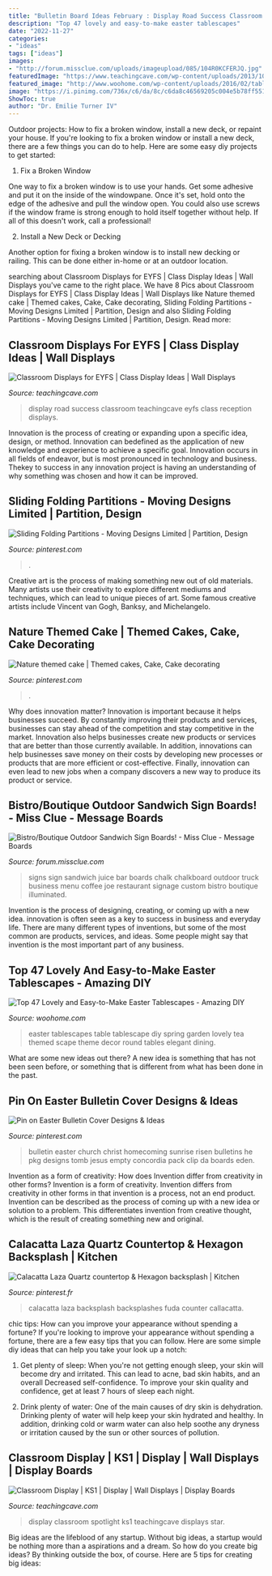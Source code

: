 ```yaml
---
title: "Bulletin Board Ideas February : Display Road Success Classroom Teachingcave Eyfs Class Reception Displays"
description: "Top 47 lovely and easy-to-make easter tablescapes"
date: "2022-11-27"
categories:
- "ideas"
tags: ["ideas"]
images:
- "http://forum.missclue.com/uploads/imageupload/085/104R0KCFERJQ.jpg"
featuredImage: "https://www.teachingcave.com/wp-content/uploads/2013/10/Star.jpg"
featured_image: "http://www.woohome.com/wp-content/uploads/2016/02/tablescapes-for-easter-33.jpg"
image: "https://i.pinimg.com/736x/c6/da/8c/c6da8c46569205c004e5b78ff55183e0.jpg"
ShowToc: true
author: "Dr. Emilie Turner IV"
---
```



Outdoor projects: How to fix a broken window, install a new deck, or repaint your house.
If you're looking to fix a broken window or install a new deck, there are a few things you can do to help. Here are some easy diy projects to get started:
1. Fix a Broken Window

One way to fix a broken window is to use your hands. Get some adhesive and put it on the inside of the windowpane. Once it's set, hold onto the edge of the adhesive and pull the window open. You could also use screws if the window frame is strong enough to hold itself together without help. If all of this doesn't work, call a professional!

2. Install a New Deck or Decking

Another option for fixing a broken window is to install new decking or railing. This can be done either in-home or at an outdoor location.

	

		
searching about Classroom Displays for EYFS | Class Display Ideas | Wall Displays you've came to the right place. We have 8 Pics about Classroom Displays for EYFS | Class Display Ideas | Wall Displays like Nature themed cake | Themed cakes, Cake, Cake decorating, Sliding Folding Partitions - Moving Designs Limited | Partition, Design and also Sliding Folding Partitions - Moving Designs Limited | Partition, Design. Read more:
		
    
## Classroom Displays For EYFS | Class Display Ideas | Wall Displays

<img loading=lazy src="https://www.teachingcave.com/wp-content/uploads/2013/10/road-display.jpg" onerror="this.onerror=null;this.src='https://tse3.mm.bing.net/th?id=OIP.vsPdaqE2Qj8J-58Ia7JiCAHaPP&amp;pid=15.1';" alt="Classroom Displays for EYFS | Class Display Ideas | Wall Displays">

_Source: teachingcave.com_

>display road success classroom teachingcave eyfs class reception displays. 

	

Innovation is the process of creating or expanding upon a specific idea, design, or method. Innovation can bedefined as the application of new knowledge and experience to achieve a specific goal. Innovation occurs in all fields of endeavor, but is most pronounced in technology and business. Thekey to success in any innovation project is having an understanding of why something was chosen and how it can be improved.

    
## Sliding Folding Partitions - Moving Designs Limited | Partition, Design

<img loading=lazy src="https://i.pinimg.com/736x/1f/f2/22/1ff2229f1c9f2f7de7a92406f583ea8c.jpg" onerror="this.onerror=null;this.src='https://tse1.mm.bing.net/th?id=OIP.qOd75BdypcjlT0MPET7nXwHaLl&amp;pid=15.1';" alt="Sliding Folding Partitions - Moving Designs Limited | Partition, Design">

_Source: pinterest.com_

>. 

	

Creative art is the process of making something new out of old materials. Many artists use their creativity to explore different mediums and techniques, which can lead to unique pieces of art. Some famous creative artists include Vincent van Gogh, Banksy, and Michelangelo.

    
## Nature Themed Cake | Themed Cakes, Cake, Cake Decorating

<img loading=lazy src="https://i.pinimg.com/736x/43/87/93/438793232659e2d3aa5b399b3f82143b--themed-cakes-kid-stuff.jpg" onerror="this.onerror=null;this.src='https://tse3.mm.bing.net/th?id=OIP.DtB6bRYzrLyJwzaPxSSpywHaJ3&amp;pid=15.1';" alt="Nature themed cake | Themed cakes, Cake, Cake decorating">

_Source: pinterest.com_

>. 

	

Why does innovation matter?
Innovation is important because it helps businesses succeed. By constantly improving their products and services, businesses can stay ahead of the competition and stay competitive in the market. Innovation also helps businesses create new products or services that are better than those currently available. In addition, innovations can help businesses save money on their costs by developing new processes or products that are more efficient or cost-effective. Finally, innovation can even lead to new jobs when a company discovers a new way to produce its product or service.

    
## Bistro/Boutique Outdoor Sandwich Sign Boards! - Miss Clue - Message Boards

<img loading=lazy src="http://forum.missclue.com/uploads/imageupload/085/104R0KCFERJQ.jpg" onerror="this.onerror=null;this.src='https://tse4.mm.bing.net/th?id=OIP.zGL6-ToWdZPq8UQWOnIOeAHaJ4&amp;pid=15.1';" alt="Bistro/Boutique Outdoor Sandwich Sign Boards! - Miss Clue - Message Boards">

_Source: forum.missclue.com_

>signs sign sandwich juice bar boards chalk chalkboard outdoor truck business menu coffee joe restaurant signage custom bistro boutique illuminated. 

	

Invention is the process of designing, creating, or coming up with a new idea. innovation is often seen as a key to success in business and everyday life. There are many different types of inventions, but some of the most common are products, services, and ideas. Some people might say that invention is the most important part of any business.

    
## Top 47 Lovely And Easy-to-Make Easter Tablescapes - Amazing DIY

<img loading=lazy src="http://www.woohome.com/wp-content/uploads/2016/02/tablescapes-for-easter-33.jpg" onerror="this.onerror=null;this.src='https://tse2.mm.bing.net/th?id=OIP.xMNb7pJt5-F-wc95ja9_AAHaJ4&amp;pid=15.1';" alt="Top 47 Lovely and Easy-to-Make Easter Tablescapes - Amazing DIY">

_Source: woohome.com_

>easter tablescapes table tablescape diy spring garden lovely tea themed scape theme decor round tables elegant dining. 

	

What are some new ideas out there?
A new idea is something that has not been seen before, or something that is different from what has been done in the past.

    
## Pin On Easter Bulletin Cover Designs &amp; Ideas

<img loading=lazy src="https://i.pinimg.com/736x/c6/da/8c/c6da8c46569205c004e5b78ff55183e0.jpg" onerror="this.onerror=null;this.src='https://tse1.mm.bing.net/th?id=OIP.0iBGHX_1Y_hUNpJeeh_JlQAAAA&amp;pid=15.1';" alt="Pin on Easter Bulletin Cover Designs &amp; Ideas">

_Source: pinterest.com_

>bulletin easter church christ homecoming sunrise risen bulletins he pkg designs tomb jesus empty concordia pack clip da boards eden. 

	

Invention as a form of creativity: How does Invention differ from creativity in other forms?
Invention is a form of creativity. Invention differs from creativity in other forms in that invention is a process, not an end product. Invention can be described as the process of coming up with a new idea or solution to a problem. This differentiates invention from creative thought, which is the result of creating something new and original.

    
## Calacatta Laza Quartz Countertop &amp; Hexagon Backsplash | Kitchen

<img loading=lazy src="https://i.pinimg.com/736x/c4/bb/cd/c4bbcdde423b28626fdc7c708900d19b.jpg" onerror="this.onerror=null;this.src='https://tse1.mm.bing.net/th?id=OIP.on3wzo5qT8VJx8sMsz5_tQHaJ3&amp;pid=15.1';" alt="Calacatta Laza Quartz countertop &amp; Hexagon backsplash | Kitchen">

_Source: pinterest.fr_

>calacatta laza backsplash backsplashes fuda counter callacatta. 

	

chic tips: How can you improve your appearance without spending a fortune?
If you're looking to improve your appearance without spending a fortune, there are a few easy tips that you can follow. Here are some simple diy ideas that can help you take your look up a notch:
1. Get plenty of sleep: When you're not getting enough sleep, your skin will become dry and irritated. This can lead to acne, bad skin habits, and an overall Decreased self-confidence. To improve your skin quality and confidence, get at least 7 hours of sleep each night.

2. Drink plenty of water: One of the main causes of dry skin is dehydration. Drinking plenty of water will help keep your skin hydrated and healthy. In addition, drinking cold or warm water can also help soothe any dryness or irritation caused by the sun or other sources of pollution.


    
## Classroom Display | KS1 | Display | Wall Displays | Display Boards

<img loading=lazy src="https://www.teachingcave.com/wp-content/uploads/2013/10/Star.jpg" onerror="this.onerror=null;this.src='https://tse3.mm.bing.net/th?id=OIP.JSM7LuKsOx9R3LmZ2Li0awHaJ4&amp;pid=15.1';" alt="Classroom Display | KS1 | Display | Wall Displays | Display Boards">

_Source: teachingcave.com_

>display classroom spotlight ks1 teachingcave displays star. 

	

Big ideas are the lifeblood of any startup. Without big ideas, a startup would be nothing more than a aspirations and a dream. So how do you create big ideas? By thinking outside the box, of course. Here are 5 tips for creating big ideas: 

